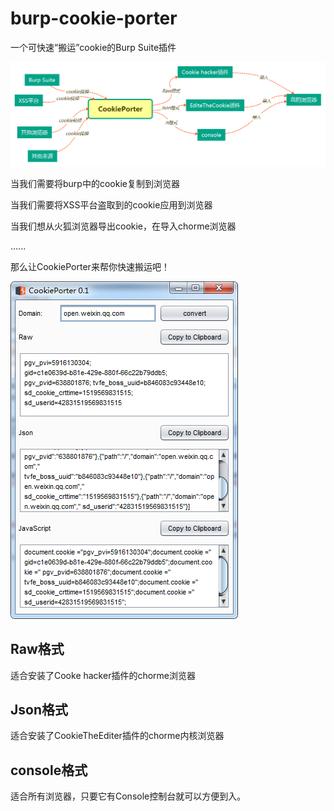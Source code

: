 # burp-cookie-porter
一个可快速“搬运”cookie的Burp Suite插件

![插件使用流程](doc/CookiePorter.png)

当我们需要将burp中的cookie复制到浏览器

当我们需要将XSS平台盗取到的cookie应用到浏览器

当我们想从火狐浏览器导出cookie，在导入chorme浏览器

......

那么让CookiePorter来帮你快速搬运吧！

![主界面](doc/gui.png)

## Raw格式
适合安装了Cooke hacker插件的chorme浏览器

## Json格式
适合安装了CookieTheEditer插件的chorme内核浏览器


## console格式
适合所有浏览器，只要它有Console控制台就可以方便到入。

